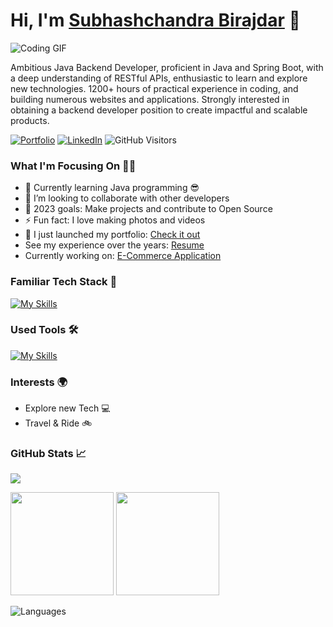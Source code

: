 # Hi, I'm [Subhashchandra Birajdar](https://Subhashchandra-Birajdar.github.io/) 👋
![Coding GIF](https://github.com/sanajitjana/sanajitjana/blob/master/coding.gif?raw=true)

Ambitious Java Backend Developer, proficient in Java and Spring Boot, with a deep understanding of RESTful APIs, enthusiastic to learn and explore new technologies. 1200+ hours of practical experience in coding, and building numerous websites and applications. Strongly interested in obtaining a backend developer position to create impactful and scalable products.

[![Portfolio](https://img.shields.io/badge/Website-3b5998?style=flat-square&logo=google-chrome&logoColor=white)](https://Subhashchandra-Birajdar.github.io)
[![LinkedIn](https://img.shields.io/badge/-LinkedIn-0e76a8?style=flat-square&logo=Linkedin&logoColor=white)](https://www.linkedin.com/in/Subhashchandra-Birajdar/)
![GitHub Visitors](https://visitor-badge.laobi.icu/badge?page_id=Subhashchandra-Birajdar.visitor-badge.issue.1&title=Github%20Visitors)

### What I'm Focusing On 👨‍💻
- 🌱 Currently learning Java programming 😎
- 👯 I’m looking to collaborate with other developers
- 🥅 2023 goals: Make projects and contribute to Open Source
- ⚡ Fun fact: I love making photos and videos
- 🔭 I just launched my portfolio: [Check it out](https://chandudhakad.github.io)
- See my experience over the years: [Resume](https://drive.google.com/drive/u/0/folders/1ZGtTyYCFbl4lIrFFrkHBiJBVPrhfMY3d)
- Currently working on: [E-Commerce Application](https://github.com/ChanduDhakad/E-commerece)

### Familiar Tech Stack 🚀
[![My Skills](https://skillicons.dev/icons?i=java,spring,hibernate,php,mysql,js,html,css)]()

### Used Tools 🛠️
[![My Skills](https://skillicons.dev/icons?i=git,github,netlify,heroku,vscode,sts,eclips)]()

### Interests 🌍
- Explore new Tech 💻
- Travel & Ride 🚲

### GitHub Stats 📈
<p>
  <img src="https://activity-graph.herokuapp.com/graph?username=Subhashchandra-Birajdar&show_icons=true&count_private=true&include_all_commits=true&theme=minimal&hide_border=true&radius=4" />
</p>

<p>
  <img height="165em" src="https://github-readme-streak-stats.herokuapp.com/?user=Subhashchandra-Birajdar&show_icons=true&hide_border=true&&count_private=true&include_all_commits=true"/>  
  <img height="165em" src="https://github-readme-stats.vercel.app/api?username=Subhashchandra-Birajdar&show_icons=true&hide_border=true&&count_private=true&include_all_commits=true" />
</p>

<p><img align="left" src="https://github-readme-stats.vercel.app/api/top-langs?username=Subhashchandra-Birajdar&show_icons=true&locale=en&layout=compact" alt="Languages" /></p>

